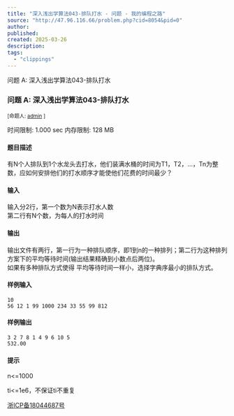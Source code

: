 ```yaml
---
title: "深入浅出学算法043-排队打水 - 问题 - 我的编程之路"
source: "http://47.96.116.66/problem.php?cid=8054&pid=0"
author:
published:
created: 2025-03-26
description:
tags:
  - "clippings"
---
```

问题 A: 深入浅出学算法043-排队打水

### 问题 A: 深入浅出学算法043-排队打水

<sub>[命题人: <span><a href="http://47.96.116.66/userinfo.php?user=admin">admin</a></span> ]</sub>

时间限制: 1.000 sec 内存限制: 128 MB  
  

#### 题目描述

有N个人排队到1个水龙头去打水，他们装满水桶的时间为T1，T2，…，Tn为整数，应如何安排他们的打水顺序才能使他们花费的时间最少？  

#### 输入

输入分2行，第一个数为N表示打水人数  
第二行有N个数，为每人的打水时间  

#### 输出

输出文件有两行，第一行为一种排队顺序，即1到n的一种排列；第二行为这种排列方案下的平均等待时间(输出结果精确到小数点后两位)。  
如果有多种排队方式使得 平均等待时间一样小，选择字典序最小的排队方式。  

#### 样例输入

```
10 
56 12 1 99 1000 234 33 55 99 812
```

#### 样例输出

```
3 2 7 8 1 4 9 6 10 5
532.00
```

#### 提示

n<=1000  

ti<=1e6，不保证ti不重复  

  

[浙ICP备18044687号](http://beian.miit.gov.cn/)